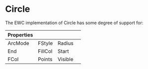 # Circle

The EWC implementation of Circle has some degree of support for:

| Properties|  |  |  |
|--|--|--|--|
 |  ArcMode  |  FStyle   |  Radius   |          |
 |  End      |  FillCol  |  Start    |          |
 |  FCol     |  Points   |  Visible  |          |
